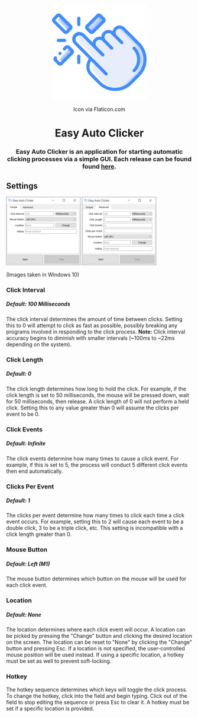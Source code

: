 <p align="center"><img src="assets/icon.png" width="256" height="256" alt="EasyAutoClicker Logo"></p> <p align="center">Icon via Flaticon.com</p>

<h1 align="center">Easy Auto Clicker</h1> <h3 align="center">Easy Auto Clicker is an application for starting automatic clicking processes via a simple GUI. Each release can be found found <a href="https://github.com/CaymanFreeman/EasyAutoClicker/releases">here</a>.</h3>

## Settings

![View of EasyAutoClicker's simple settings in Windows 10](.github/assets/simple_settings.png) ![View of EasyAutoClicker's advanced settings in Windows 10](.github/assets/advanced_settings.png)

(Images taken in Windows 10)

### Click Interval

##### Default: 100 Milliseconds
The click interval determines the amount of time between clicks. Setting this to 0 will attempt to click as fast as possible, possibly breaking any programs involved in responding to the click process. **Note:** Click interval accuracy begins to diminish with smaller intervals (~100ms to ~22ms depending on the system).

### Click Length

##### Default: 0
The click length determines how long to hold the click. For example, if the click length is set to 50 milliseconds, the mouse will be pressed down, wait for 50 milliseconds, then release. A click length of 0 will not perform a held click. Setting this to any value greater than 0 will assume the clicks per event to be 0.

### Click Events

##### Default: Infinite
The click events determine how many times to cause a click event. For example, if this is set to 5, the process will conduct 5 different click events then end automatically.

### Clicks Per Event

##### Default: 1
The clicks per event determine how many times to click each time a click event occurs. For example, setting this to 2 will cause each event to be a double click, 3 to be a triple click, etc. This setting is incompatible with a click length greater than 0.

### Mouse Button

##### Default: Left (M1)
The mouse button determines which button on the mouse will be used for each click event.

### Location

##### Default: None
The location determines where each click event will occur. A location can be picked by pressing the "Change" button and clicking the desired location on the screen. The location can be reset to "None" by clicking the "Change" button and pressing Esc. If a location is not specified, the user-controlled mouse position will be used instead. If using a specific location, a hotkey must be set as well to prevent soft-locking.

### Hotkey

The hotkey sequence determines which keys will toggle the click process. To change the hotkey, click into the field and begin typing. Click out of the field to stop editing the sequence or press Esc to clear it. A hotkey must be set if a specific location is provided.
